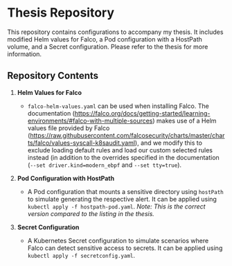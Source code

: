 # Thesis Repository

This repository contains configurations to accompany my thesis. It includes modified Helm values for Falco, a Pod configuration with a HostPath volume, and a Secret configuration. Please refer to the thesis for more information.

## Repository Contents

1. **Helm Values for Falco**
   - `falco-helm-values.yaml` can be used when installing Falco. The documentation (https://falco.org/docs/getting-started/learning-environments/#falco-with-multiple-sources) makes use of a Helm values file provided by Falco (https://raw.githubusercontent.com/falcosecurity/charts/master/charts/falco/values-syscall-k8saudit.yaml), and we modify this to exclude loading default rules and load our custom selected rules instead (in addition to the overrides specified in the documentation (`--set driver.kind=modern_ebpf` and `--set tty=true`).
2. **Pod Configuration with HostPath**
   - A Pod configuration that mounts a sensitive directory using `hostPath` to simulate generating the respective alert. It can be applied using `kubectl apply -f hostpath-pod.yaml`. _Note: This is the correct version compared to the listing in the thesis._

3. **Secret Configuration**
   - A Kubernetes Secret configuration to simulate scenarios where Falco can detect sensitive access to secrets. It can be applied using `kubectl apply -f secretconfig.yaml`.
